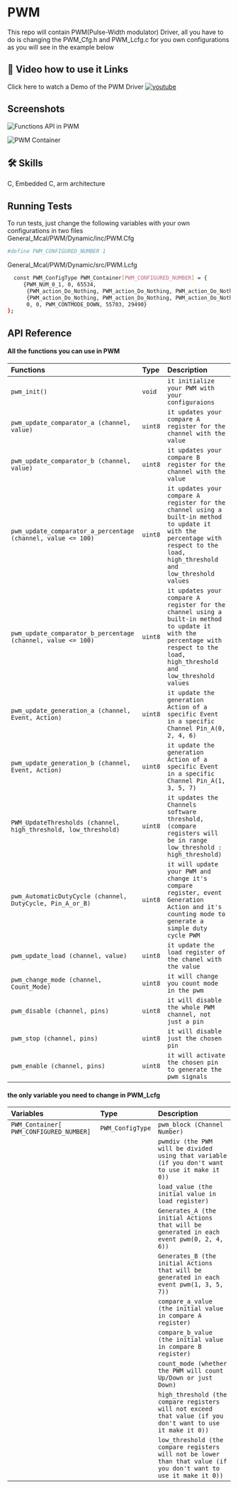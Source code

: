 
# PWM

This repo will contain PWM(Pulse-Width modulator) Driver,
all you have to do is changing the PWM_Cfg.h and PWM_Lcfg.c for you own configurations as you will see in the example below

## 🔗 Video how to use it Links
Click here to watch a Demo of the PWM Driver
[![youtube](https://img.shields.io/youtube/views/T1rNExItZcU?style=social)](https://youtu.be/-FTmAn_6DzU)


## Screenshots

![Functions API in PWM](https://user-images.githubusercontent.com/63866803/213922537-31e59ced-098f-4b7d-b2f0-585d7f6fb117.png)

![PWM Container](https://user-images.githubusercontent.com/63866803/213921669-1b8f3aa9-4edd-4aa7-a9a2-65bb3be93f42.png)


## 🛠 Skills
C, Embedded C, arm architecture

## Running Tests

To run tests, just change the following variables with your own configurations in two files <br>
General_Mcal/PWM/Dynamic/inc/PWM.Cfg


```bash
#define PWM_CONFIGURED_NUMBER 1
```
General_Mcal/PWM/Dynamic/src/PWM.Lcfg

```bash
  const PWM_ConfigType PWM_Container[PWM_CONFIGURED_NUMBER] = {
     {PWM_NUM_0_1, 0, 65534,
      {PWM_action_Do_Nothing, PWM_action_Do_Nothing, PWM_action_Do_Nothing, PWM_action_Do_Nothing, PWM_action_Do_Nothing, PWM_action_Do_Nothing},
      {PWM_action_Do_Nothing, PWM_action_Do_Nothing, PWM_action_Do_Nothing, PWM_action_Do_Nothing, PWM_action_Do_Nothing, PWM_action_Do_Nothing},
      0, 0, PWM_CONTMODE_DOWN, 55703, 29490}
};
```


## API Reference

#### All the functions you can use in PWM


| Functions | Type     | Description                |
| :-------- | :------- | :------------------------- |
| `pwm_init()` | `void` | `it initialize your PWM with your configuraions`|
| `pwm_update_comparator_a (channel, value)` | `uint8` | `it updates your compare A register for the channel with the value` |
| `pwm_update_comparator_b (channel, value)` | `uint8` | `it updates your compare B register for the channel with the value`
| `pwm_update_comparator_a_percentage (channel, value <= 100)` | `uint8` | `it updates your compare A register for the channel using a built-in method to update it with the percentage with respect to the load, high_threshold and low_threshold values`
| `pwm_update_comparator_b_percentage (channel, value <= 100)` | `uint8` | `it updates your compare A register for the channel using a built-in method to update it with the percentage with respect to the load, high_threshold and low_threshold values` |
| `pwm_update_generation_a (channel, Event, Action)` | `uint8` | `it update the generation Action of a specific Event in a specific Channel Pin_A(0, 2, 4, 6)` |
| `pwm_update_generation_b (channel, Event, Action)` | `uint8` | `it update the generation Action of a specific Event in a specific Channel Pin_A(1, 3, 5, 7)` |
| `PWM_UpdateThresholds (channel, high_threshold, low_threshold)` | `uint8` | `it updates the Channels software threshold, (compare registers will be in range low_threshold : high_threshold)` |
| `pwm_AutomaticDutyCycle (channel, DutyCycle, Pin_A_or_B)` | `uint8` | `it will update your PWM and change it's compare register, event Generation Action and it's counting mode to generate a simple duty cycle PWM` |
| `pwm_update_load (channel, value)` | `uint8` | `it update the load register of the chanel with the value` |
| `pwm_change_mode (channel, Count_Mode)` | `uint8` | `it will change you count mode in the pwm ` |
| `pwm_disable (channel, pins)` | `uint8` | `it will disable the whole PWM channel, not just a pin ` |
| `pwm_stop (channel, pins)` | `uint8` | `it will disable just the chosen pin` |
| `pwm_enable (channel, pins)` | `uint8` | `it will activate the chosen pin to generate the pwm signals` |

#### the only variable you need to change in PWM_Lcfg
| Variables | Type     | Description                       |
| :-------- | :------- | :-------------------------------- |
| `PWM_Container[ PWM_CONFIGURED_NUMBER] `      | `PWM_ConfigType` | `pwm_block (Channel Number)` |
| | |`pwmdiv (the PWM will be divided using that variable (if you don't want to use it make it 0))` |
| | |`load_value (the initial value in load register)` |
| | |`Generates_A (the initial Actions that will be generated in each event pwm(0, 2, 4, 6))` |
| | |`Generates_B (the initial Actions that will be generated in each event pwm(1, 3, 5, 7))` |
| | |`compare_a_value (the initial value in compare A register)` |
| | |`compare_b_value (the initial value in compare B register)` |
| | |`count_mode (whether the PWM will count Up/Down or just Down)` |
| | |`high_threshold (the compare registers will not exceed that value (if you don't want to use it make it 0))` |
| | |`low_threshold (the compare registers will not be lower than that value (if you don't want to use it make it 0))` |

